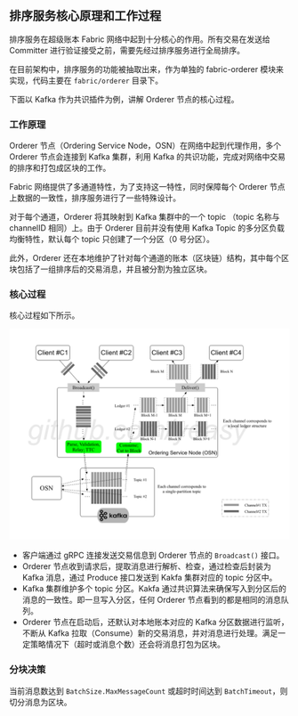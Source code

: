 ## 排序服务核心原理和工作过程

排序服务在超级账本 Fabric 网络中起到十分核心的作用。所有交易在发送给 Committer 进行验证接受之前，需要先经过排序服务进行全局排序。

在目前架构中，排序服务的功能被抽取出来，作为单独的 fabric-orderer 模块来实现，代码主要在 `fabric/orderer` 目录下。

下面以 Kafka 作为共识插件为例，讲解 Orderer 节点的核心过程。

### 工作原理

Orderer 节点（Ordering Service Node，OSN）在网络中起到代理作用，多个 Orderer 节点会连接到 Kafka 集群，利用 Kafka 的共识功能，完成对网络中交易的排序和打包成区块的工作。


Fabric 网络提供了多通道特性，为了支持这一特性，同时保障每个 Orderer 节点上数据的一致性，排序服务进行了一些特殊设计。

对于每个通道，Orderer 将其映射到 Kafka 集群中的一个 topic （topic 名称与 channelID 相同）上。由于 Orderer 目前并没有使用 Kafka Topic 的多分区负载均衡特性，默认每个 topic 只创建了一个分区（0 号分区）。

此外，Orderer 还在本地维护了针对每个通道的账本（区块链）结构，其中每个区块包括了一组排序后的交易消息，并且被分割为独立区块。

### 核心过程

核心过程如下所示。

![Orderer 节点核心过程](_images/orderer_workflow.png)

* 客户端通过 gRPC 连接发送交易信息到 Orderer 节点的 `Broadcast()` 接口。
* Orderer 节点收到请求后，提取消息进行解析、检查，通过检查后封装为 Kafka 消息，通过 Produce 接口发送到 Kakfa 集群对应的 topic 分区中。
* Kafka 集群维护多个 topic 分区。Kakfa 通过共识算法来确保写入到分区后的消息的一致性。即一旦写入分区，任何 Orderer 节点看到的都是相同的消息队列。
* Orderer 节点在启动后，还默认对本地账本对应的 Kafka 分区数据进行监听，不断从 Kafka 拉取（Consume）新的交易消息，并对消息进行处理。满足一定策略情况下（超时或消息个数）还会将消息打包为区块。

### 分块决策

当前消息数达到 `BatchSize.MaxMessageCount` 或超时时间达到 `BatchTimeout`，则切分消息为区块。

